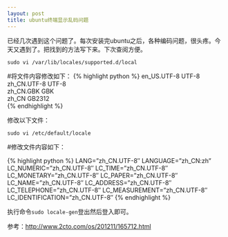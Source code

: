 ```yaml
---
layout: post
title: ubuntu终端显示乱码问题
---
```


已经几次遇到这个问题了。每次安装完ubuntu之后，各种编码问题，很头疼。今天又遇到了。把找到的方法写下来。下次查阅方便。

`sudo vi /var/lib/locales/supported.d/local`

#将文件内容修改如下：
{% highlight python %}
en_US.UTF-8 UTF-8  
zh_CN.UTF-8 UTF-8  
zh_CN.GBK GBK  
zh_CN GB2312  
{% endhighlight %}

修改以下文件：

`sudo vi /etc/default/locale`

#修改文件内容如下：

{% highlight python %}
LANG=”zh_CN.UTF-8″
LANGUAGE=”zh_CN:zh”
LC_NUMERIC=”zh_CN.UTF-8″
LC_TIME=”zh_CN.UTF-8″
LC_MONETARY=”zh_CN.UTF-8″
LC_PAPER=”zh_CN.UTF-8″
LC_NAME=”zh_CN.UTF-8″
LC_ADDRESS=”zh_CN.UTF-8″
LC_TELEPHONE=”zh_CN.UTF-8″
LC_MEASUREMENT=”zh_CN.UTF-8″
LC_IDENTIFICATION=”zh_CN.UTF-8″
{% endhighlight %}

执行命令`sudo locale-gen`登出然后登入即可。

参考：http://www.2cto.com/os/201211/165712.html
